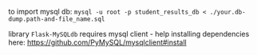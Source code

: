 to import mysql db: 
`mysql -u root -p student_results_db < ./your.db-dump.path-and-file_name.sql`

library `Flask-MySQLdb` requires mysql client - help installing dependencies here:
https://github.com/PyMySQL/mysqlclient#install

